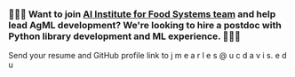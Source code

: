 ### 👩‍💻🌈 Want to join [AI Institute for Food Systems team](https://aifs.ucdavis.edu/) and help lead AgML development? We're looking to hire a postdoc with Python library development and ML experience. 🌈👩‍💻

Send your resume and GitHub profile link to j m e a r l e s @ u c d a v i s. e d u
